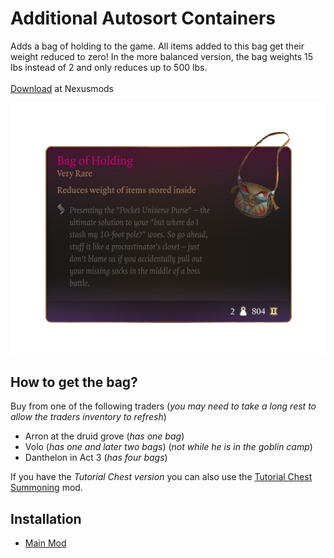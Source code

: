 # Additional Autosort Containers
Adds a bag of holding to the game. All items added to this bag get their weight reduced to zero!
In the more balanced version, the bag weights 15 lbs instead of 2 and only reduces up to 500 lbs.
<br><br>[Download](https://www.nexusmods.com/baldursgate3/mods/1451) at Nexusmods

![image of the item description](/img/item_desc.png)

## How to get the bag?
Buy from one of the following traders (_you may need to take a long rest to allow the traders inventory to refresh_)
* Arron at the druid grove (_has one bag_)
* Volo (_has one and later two bags_) (_not while he is in the goblin camp_)
* Danthelon in Act 3 (_has four bags_)

If you have the _Tutorial Chest version_ you can also use the [Tutorial Chest Summoning](https://www.nexusmods.com/baldursgate3/mods/457) mod. 

## Installation
* [Main Mod](/installation/main.md)
